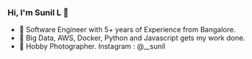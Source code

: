 ### Hi, I'm Sunil L 👋

- 👯 Software Engineer with 5+ years of Experience from Bangalore.
- 🔭 Big Data, AWS, Docker, Python and Javascript gets my work done.
- 🤔 Hobby Photographer. Instagram : @__sunil
